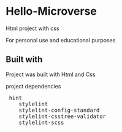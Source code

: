 # Hello-Microverse
Html project with css
<p>For personal use and educational purposes</p>
<h2>Built with</h2>
<p>Project was built with Html and Css</p>
<p>project dependencies</p>
<pre>
 hint
    stylelint
    stylelint-config-standard
    stylelint-csstree-validator
    stylelint-scss
</pre>



